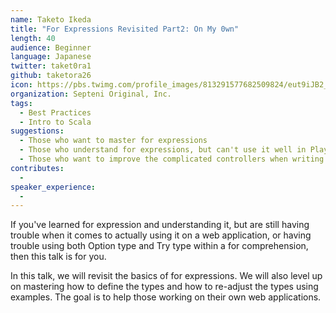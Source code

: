 ```yaml
---
name: Taketo Ikeda
title: "For Expressions Revisited Part2: On My 0wn"
length: 40
audience: Beginner
language: Japanese
twitter: taket0ra1
github: taketora26
icon: https://pbs.twimg.com/profile_images/813291577682509824/eut9iJB2_400x400.jpg
organization: Septeni Original, Inc.
tags:
  - Best Practices
  - Intro to Scala
suggestions:
  - Those who want to master for expressions
  - Those who understand for expressions, but can't use it well in Play
  - Those who want to improve the complicated controllers when writing an app from scratch
contributes:
  - 
speaker_experience:
  - 
---
```

If you've learned for expression and understanding it, but are still having trouble when it comes to actually using it on a web application, or having trouble using both Option type and Try type within a for comprehension, then this talk is for you.

In this talk, we will revisit the basics of for expressions. We will also level up on mastering how to define the types and how to re-adjust the types using examples. The goal is to help those working on their own web applications.
